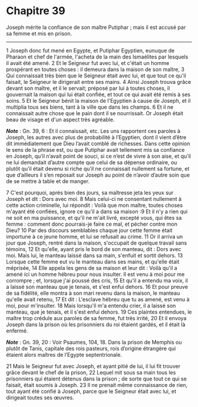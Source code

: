 # Chapitre 39

Joseph mérite la confiance de son maître Putiphar ; mais il est accusé par sa femme et mis en prison.

***

1 Joseph donc fut mené en Egypte, et Putiphar Egyptien, eunuque de Pharaon et chef de l'armée, l'acheta de la main des Ismaélites par lesquels il avait été amené. 2 Et le Seigneur fut avec lui, et c'était un homme prospérant en toutes choses : il demeura dans la maison de son maître, 3 Qui connaissait très bien que le Seigneur était avec lui, et que tout ce qu'il faisait, le Seigneur le dirigerait entre ses mains. 4 Ainsi Joseph trouva grâce devant son maître, et il le servait; préposé par lui à toutes choses, il gouvernait la maison qui lui était confiée, et tout ce qui avait été remis à ses soins. 5 Et le Seigneur bénit la maison de l'Egyptien à cause de Joseph, et il multiplia tous ses biens, tant à la ville que dans les champs. 6 Et il ne connaissait autre chose que le pain dont il se nourrissait. Or Joseph était beau de visage et d'un aspect très agréable.

***Note*** :  Gn. 39, 6 : Et il connaissait, etc. Les uns rapportent ces paroles à Joseph, les autres avec plus de probabilité à l’Egyptien, dont il vient d’être dit immédiatement que Dieu l’avait comblé de richesses. Dans cette opinion le sens de la phrase est, ou que Putiphar avait tellement mis sa confiance en Joseph, qu’il n’avait point de souci, si ce n’est de vivre à son aise, et qu’il ne lui demandait d’autre compte que celui de sa dépense ordinaire, ou plutôt qu’il était devenu si riche qu’il ne connaissait nullement sa fortune, et que d’ailleurs il s’en reposait sur Joseph au point de n’avoir d’autre soin que de se mettre à table et de manger.


7 C'est pourquoi, après bien des jours, sa maîtresse jeta les yeux sur Joseph et dit : Dors avec moi. 8 Mais celui-ci ne consentant nullement à cette action criminelle, lui répondit : Voilà que mon maître, toutes choses m'ayant été confiées, ignore ce qu'il a dans sa maison :9 Et il n'y a rien qui ne soit en ma puissance, et qu'il ne m'ait livré, excepté vous, qui êtes sa femme : comment donc pourrais-je faire ce mal, et pécher contre mon Dieu? 10 Par des discours semblables chaque jour cette femme était importune à ce jeune homme, et lui se refusait au crime. 11 Or il arriva un jour que Joseph, rentré dans la maison, s'occupait de quelque travail sans témoins, 12 Et qu'elle, ayant pris le bord de son manteau, dit : Dors avec moi. Mais lui, le manteau laissé dans sa main, s'enfuit et sortit dehors. 13 Lorsque cette femme eut vu le manteau dans ses mains, et qu'elle était méprisée, 14 Elle appela les gens de sa maison et leur dit : Voilà qu'il a amené ici un homme hébreu pour nous insulter. Il est venu à moi pour
me corrompre ; et, lorsque j'ai poussé des cris, 15 Et qu'il a entendu ma voix, il a laissé son manteau que je tenais, et s'est enfui dehors. 16 Et pour preuve de sa fidélité, elle montra à son mari revenu dans la maison, le manteau qu'elle avait retenu, 17 Et dit : L'esclave hébreu que tu as amené, est venu à moi, pour m'insulter. 18 Mais lorsqu'il m'a entendu crier, il a laissé son manteau, que je tenais, et il s'est enfui dehors. 19 Ces plaintes entendues, le maître trop crédule aux paroles de sa femme, fut très irrité, 20 Et il envoya Joseph dans la prison où les prisonniers du roi étaient gardés, et il était là enfermé.

***Note*** :  Gn. 39, 20 : Voir Psaumes, 104, 18. Dans la prison de Memphis ou plutôt de Tanis, capitale des rois pasteurs, rois d’origine étrangère qui étaient alors maîtres de l’Egypte septentrionale.


21 Mais le Seigneur fut avec Joseph, et ayant pitié de lui, il lui fit trouver grâce devant le chef de la prison, 22 Lequel mit sous sa main tous les prisonniers qui étaient détenus dans la prison ; de sorte que tout ce qui se faisait, était soumis à Joseph. 23 Il ne prenait même connaissance de rien, tout ayant été confié à Joseph, parce que le Seigneur était avec lui, et dirigeait toutes ses œuvres.

